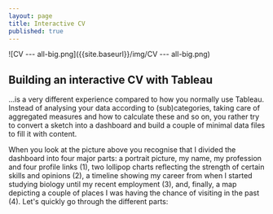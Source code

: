 ```yaml
---
layout: page
title: Interactive CV
published: true
---
```

![CV --- all-big.png]({{site.baseurl}}/img/CV --- all-big.png)

## Building an interactive CV with Tableau

...is a very different experience compared to how you normally use Tableau. Instead of analysing your data according to (sub)categories, taking care of aggregated measures and how to calculate these and so on, you rather try to convert a sketch into a dashboard and build a couple of minimal data files to fill it with content.

When you look at the picture above you recognise that I divided the dashboard into four major parts: a portrait picture, my name, my profession and four profile links (1), two lollipop charts reflecting the strength of certain skills and opinions (2), a timeline showing my career from when I started studying biology until my recent employment (3), and, finally, a map depicting a couple of places I was having the chance of visiting in the past (4). Let's quickly go through the different parts:
